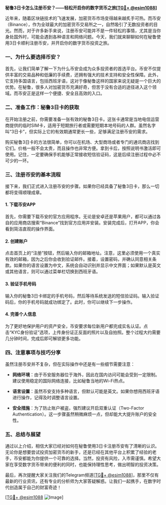 **秘鲁3日卡怎么注册币安？——轻松开启你的数字货币之旅[[TG💪+ @esim1088](https://t.me/s/esim1088)]**

近年来，随着区块链技术的飞速发展，加密货币市场变得越来越炙手可热。而币安（Binance），作为全球最大的加密货币交易所之一，自然吸引了无数投资者的目光。然而，对于许多新手来说，注册币安可能并不是一件轻松的事情，尤其是当你身处国外时，可能会遇到各种语言和网络问题。今天，我们就来聊聊如何在秘鲁使用3日卡顺利注册币安，并开启你的数字货币投资之旅。

### 一、为什么要选择币安？

首先，让我们简单了解一下为什么币安会成为众多投资者的首选平台。币安不仅提供丰富的交易品种和低廉的手续费，还拥有强大的技术支持和安全性保障。此外，它支持多国语言，包括西班牙语，这对于像秘鲁这样的国家来说无疑是一个巨大的优势。在秘鲁，很多人对加密货币充满好奇，但苦于没有合适的途径进入这个领域。而币安正是这样一个便捷、安全且高效的入口。

### 二、准备工作：秘鲁3日卡的获取

在开始注册之前，你需要准备一张有效的秘鲁3日卡。这张卡通常是当地电信运营商提供的临时SIM卡，适用于短期旅行者或需要短期本地号码的人群。虽然名字叫“3日卡”，但实际上它的有效期通常更长一些，足够满足注册币安的需求。

购买秘鲁3日卡的方法很简单，你可以在机场、大型商场或者专门的通讯商店找到它们。价格一般不会太贵，而且操作也非常方便。拿到卡后，按照说明书激活即可使用。记住，一定要确保手机能够正常接收短信验证码，这是后续注册过程中必不可少的一环。

### 三、注册币安的基本流程

接下来，我们正式进入注册币安的步骤。如果你已经具备了秘鲁3日卡，那么一切都将变得顺理成章。

#### 1. 下载币安APP

首先，你需要下载币安的官方应用程序。无论是安卓还是苹果用户，都可以通过各自的应用商店搜索“Binance”找到官方应用并安装。安装完成后，打开APP，你会看到简洁直观的操作界面。

#### 2. 创建账户

点击首页上的“注册”按钮，然后输入你的邮箱地址。注意，这里必须使用一个真实有效的邮箱，因为之后你会收到验证邮件。接着，设置密码，并确认同意相关条款。如果你的语言设置为中文，系统会自动识别并显示中文界面；如果默认是英文或其他语言，则可以通过菜单栏切换到西班牙语。

#### 3. 验证手机号码

输入你的秘鲁3日卡绑定的手机号码，然后等待系统发送的短信验证码。输入验证码后，你的手机号码就成功绑定了。此时，你可以继续下一步操作。

#### 4. 完善个人信息

为了更好地保护用户的资产安全，币安要求每位新用户都完成实名认证。点击“KYC身份验证”选项，上传身份证正反面的照片以及自拍照。整个过程大约需要几分钟时间，完成后即可解锁更多功能。

### 四、注意事项与技巧分享

虽然注册币安并不复杂，但在实际操作中还是有一些细节需要注意：

- **网络环境**：由于币安服务器位于海外，因此在国内访问可能会受到一定限制。建议使用稳定的国际网络连接，比如秘鲁当地的Wi-Fi热点。
  
- **语言设置**：虽然币安支持多种语言，但默认可能是英文。如果你想用西班牙语进行操作，记得及时调整语言设置。

- **安全措施**：为了防止账户被盗，强烈建议开启双重认证（Two-Factor Authentication）。这一步骤虽然稍微麻烦一点，但却能大大提升账户的安全性。

### 五、总结与展望

通过以上介绍，相信大家已经对如何在秘鲁使用3日卡注册币安有了清晰的认识。无论你是想要尝试投资加密货币的新手，还是已经在其他平台上积累了经验的老手，币安都能为你提供一个可靠的选择。当然，投资有风险，入市需谨慎。希望大家在享受数字货币带来的便利的同时，也能保持理性思考，做出明智的投资决策。

最后，再次提醒大家关注我们的Telegram频道[[TG💪+ @esim1088](https://t.me/s/esim1088)]，那里不仅有最新的行业资讯，还有专业的分析师为大家答疑解惑。让我们一起携手，在数字时代创造属于自己的财富奇迹！

[[TG💪+ @esim1088](https://t.me/s/esim1088) ![Image](https://i.postimg.cc/4NQfJmqS/Snipaste-2025-05-13-00-14-12.png)]